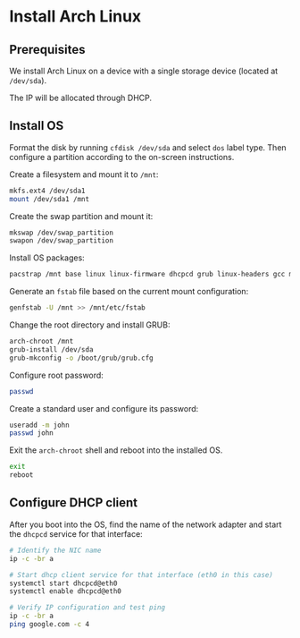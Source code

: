 # Install Arch Linux

## Prerequisites

We install Arch Linux on a device with a single storage device (located at ```/dev/sda```).

The IP will be allocated through DHCP.

## Install OS

Format the disk by running ```cfdisk /dev/sda``` and select ```dos``` label type. Then configure a partition according to the on-screen instructions.

Create a filesystem and mount it to ```/mnt```:

```bash
mkfs.ext4 /dev/sda1
mount /dev/sda1 /mnt
```

Create the swap partition and mount it:

```bash
mkswap /dev/swap_partition
swapon /dev/swap_partition
```

Install OS packages:

```bash
pacstrap /mnt base linux linux-firmware dhcpcd grub linux-headers gcc make perl
```

Generate an ```fstab``` file based on the current mount configuration:

```bash
genfstab -U /mnt >> /mnt/etc/fstab
```

Change the root directory and install GRUB:

```bash
arch-chroot /mnt
grub-install /dev/sda
grub-mkconfig -o /boot/grub/grub.cfg
```

Configure root password:

```bash
passwd
```

Create a standard user and configure its password:

```bash
useradd -m john
passwd john
```

Exit the ```arch-chroot``` shell and reboot into the installed OS.

```bash
exit
reboot
```

## Configure DHCP client

After you boot into the OS, find the name of the network adapter and start the ```dhcpcd``` service for that interface:

```bash
# Identify the NIC name
ip -c -br a

# Start dhcp client service for that interface (eth0 in this case)
systemctl start dhcpcd@eth0
systemctl enable dhcpcd@eth0

# Verify IP configuration and test ping
ip -c -br a
ping google.com -c 4
```
